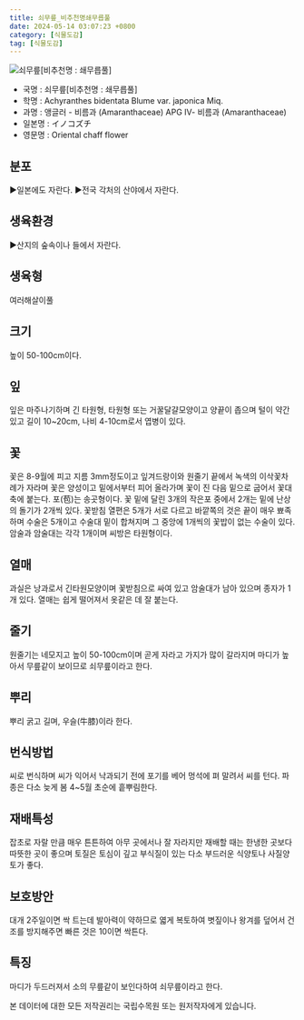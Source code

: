 ```yaml
---
title: 쇠무릎_비추천명쇄무릅풀
date: 2024-05-14 03:07:23 +0800
category: [식물도감]
tag: [식물도감]
---
```




![쇠무릎[비추천명 : 쇄무릅풀]](/fileUpload/plants/basic/Amaranthaceae/Achyranthes/13245/1_th2.JPG)
- 국명 : 쇠무릎[비추천명 : 쇄무릅풀]
- 학명 : Achyranthes bidentata Blume var. japonica Miq.
- 과명 : 앵글러 - 비름과 (Amaranthaceae) APG Ⅳ- 비름과 (Amaranthaceae)
- 일본명 : イノコズチ
- 영문명 : Oriental chaff flower


## 분포
▶일본에도 자란다.▶전국 각처의 산야에서 자란다.
## 생육환경
▶산지의 숲속이나 들에서 자란다.
## 생육형
여러해살이풀 
## 크기
높이 50-100cm이다.
## 잎
잎은 마주나기하며 긴 타원형, 타원형 또는 거꿀달걀모양이고 양끝이 좁으며 털이 약간 있고 길이 10~20cm, 나비 4-10cm로서 엽병이 있다.
## 꽃
꽃은 8-9월에 피고 지름 3mm정도이고 잎겨드랑이와 원줄기 끝에서 녹색의 이삭꽃차례가 자라며 꽃은 양성이고 밑에서부터 피어 올라가며 꽃이 진 다음 밑으로 굽어서 꽃대축에 붙는다. 포(苞)는 송곳형이다. 꽃 밑에 달린 3개의 작은포 중에서 2개는 밑에 난상의 돌기가 2개씩 있다. 꽃받침 열편은 5개가 서로 다르고 바깥쪽의 것은 끝이 매우 뾰족하며 수술은 5개이고 수술대 밑이 합쳐지며 그 중앙에 1개씩의 꽃밥이 없는 수술이 있다. 암술과 암술대는 각각 1개이며 씨방은 타원형이다.
## 열매
과실은 낭과로서 긴타원모양이며 꽃받침으로 싸여 있고 암술대가 남아 있으며 종자가 1개 있다. 열매는 쉽게 떨어져서 옷같은 데 잘 붙는다.
## 줄기
원줄기는 네모지고 높이 50-100cm이며 곧게 자라고 가지가 많이 갈라지며 마디가 높아서 무릎같이 보이므로 쇠무릎이라고 한다.
## 뿌리
뿌리 굵고 길며, 우슬(牛膝)이라 한다.
## 번식방법
씨로 번식하며 씨가 익어서 낙과되기 전에 포기를 베어 멍석에 펴 말려서 씨를 턴다. 파종은 다소 늦게 봄 4~5월 초순에 흩뿌림한다.
## 재배특성
잡초로 자랄 만큼 매우 튼튼하여 아무 곳에서나 잘 자라지만 재배할 때는 한냉한 곳보다 따뜻한 곳이 좋으며 토질은 토심이 깊고 부식질이 있는 다소 부드러운 식양토나 사질양토가 좋다.
## 보호방안
대개 2주일이면 싹 트는데 발아력이 약하므로 엷게 복토하여 볏짚이나 왕겨를 덮어서 건조를 방지해주면 빠른 것은 10이면 싹튼다.
## 특징
마디가 두드러져서 소의 무릎같이 보인다하여 쇠무릎이라고 한다.






본 데이터에 대한 모든 저작권리는 국립수목원 또는 원저작자에게 있습니다.
